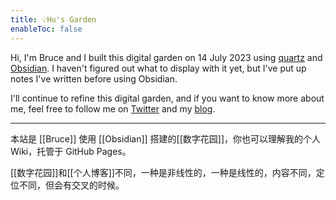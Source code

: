 ```yaml
---
title: 💡Hu's Garden
enableToc: false
---
```

Hi, I'm Bruce and I built this digital garden on 14 July 2023 using [quartz](https://github.com/jackyzha0/quartz) and [Obsidian](https://obsidian.md/). I haven't figured out what to display with it yet, but I've put up notes I've written before using Obsidian.

I'll continue to refine this digital garden, and if you want to know more about me, feel free to follow me on [Twitter](https://twitter.com/huhexian) and my [blog](https://zuofei.net).

---
本站是 [[Bruce]] 使用 [[Obsidian]] 搭建的[[数字花园]]，你也可以理解我的个人 Wiki，托管于 GitHub Pages。

[[数字花园]]和[[个人博客]]不同，一种是非线性的，一种是线性的，内容不同，定位不同，但会有交叉的时候。
